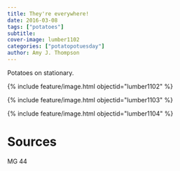 ```yaml
---
title: They're everywhere!
date: 2016-03-08
tags: ["potatoes"]
subtitle: 
cover-image: lumber1102
categories: ["potatopotuesday"]
author: Amy J. Thompson
---
```


Potatoes on stationary.

{% include feature/image.html objectid="lumber1102" %}

{% include feature/image.html objectid="lumber1103" %}

{% include feature/image.html objectid="lumber1104" %}

# Sources

MG 44